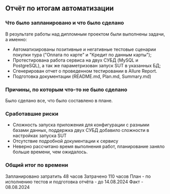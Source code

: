 ## Отчёт по итогам автоматизации

### Что было запланировано и что было сделано

В результате работы над дипломным проектом были выполнены задачи, а именно:

- Автоматизированы позитивные и негативные тестовые сценарии покупки тура ("Оплата по карте" и "Кредит по данным карты");
- Протестирована работа сервиса на двух СУБД (MySQL и PostgreSQL), а так же параметризован запуск SUT в указанных БД;
- Сгенерирован отчет о проведенном тестировании в Allure Report.
- Подготовка документации (README.md, Plan.md, Summary.md)

### Причины, по которым что-то не было сделано

Было сделано все, что было составлено в плане.

### Сработавшие риски

- Сложность запуска приложения для конфигурации с разными базами данных, поддержка двух СУБД добавило сложности в настройках запуска SUT
- Отсутствие подробной документации к сервису
- Неверно рассчитано время выполнения работ, планирование заняло больше времени, чем ожидалось.

### Общий итог по времени
Запланировано затратить 48 часов
Затрачено 110 часов
План - по исполнению тестов и подготовка отчёта - до 14.08.2024
Факт - 08.08.2024